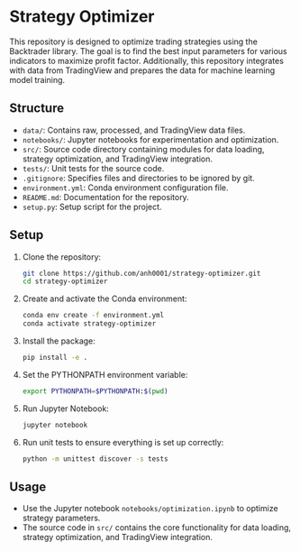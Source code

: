 # Strategy Optimizer

This repository is designed to optimize trading strategies using the Backtrader library. The goal is to find the best input parameters for various indicators to maximize profit factor. Additionally, this repository integrates with data from TradingView and prepares the data for machine learning model training.

## Structure

- `data/`: Contains raw, processed, and TradingView data files.
- `notebooks/`: Jupyter notebooks for experimentation and optimization.
- `src/`: Source code directory containing modules for data loading, strategy optimization, and TradingView integration.
- `tests/`: Unit tests for the source code.
- `.gitignore`: Specifies files and directories to be ignored by git.
- `environment.yml`: Conda environment configuration file.
- `README.md`: Documentation for the repository.
- `setup.py`: Setup script for the project.

## Setup

1. Clone the repository:
   ```sh
   git clone https://github.com/anh0001/strategy-optimizer.git
   cd strategy-optimizer
   ```

2. Create and activate the Conda environment:
   ```sh
   conda env create -f environment.yml
   conda activate strategy-optimizer
   ```

3. Install the package:
   ```sh
   pip install -e .
   ```

4. Set the PYTHONPATH environment variable:
   ```sh
   export PYTHONPATH=$PYTHONPATH:$(pwd)
   ```

4. Run Jupyter Notebook:
   ```sh
   jupyter notebook
   ```

5. Run unit tests to ensure everything is set up correctly:
   ```sh
   python -m unittest discover -s tests
   ```

## Usage

- Use the Jupyter notebook `notebooks/optimization.ipynb` to optimize strategy parameters.
- The source code in `src/` contains the core functionality for data loading, strategy optimization, and TradingView integration.
